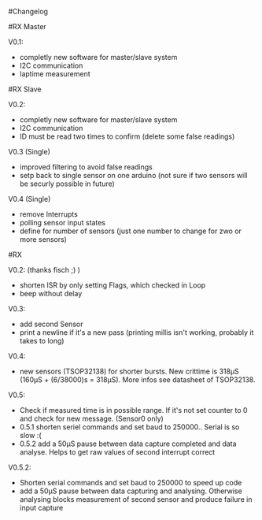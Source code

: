 #Changelog

#RX Master

V0.1:
  - completly new software for master/slave system
  - I2C communication
  - laptime measurement
  
#RX Slave

V0.2:
  - completly new software for master/slave system
  - I2C communication
  - ID must be read two times to confirm (delete some false readings)

V0.3 (Single)
  - improved filtering to avoid false readings
  - setp back to single sensor on one arduino (not sure if two sensors will be securly possible in future)
  
V0.4 (Single)
  - remove Interrupts
  - polling sensor input states
  - define for number of sensors (just one number to change for zwo or more sensors)

#RX

V0.2: (thanks fisch ;) )
  - shorten ISR by only setting Flags, which checked in Loop
  - beep without delay

V0.3:
  - add second Sensor
  - print a newline if it's a new pass (printing millis isn't working, probably it takes to long)  

V0.4:
  - new sensors (TSOP32138) for shorter bursts. New crittime is 318µS (160µS + (6/38000)s = 318µS). More infos see datasheet of TSOP32138.

V0.5:
  - Check if measured time is in possible range. If it's not set counter to 0 and check for new message. (Sensor0 only)
  - 0.5.1 shorten seriel commands and set baud to 250000.. Serial is so slow :(
  - 0.5.2 add a 50µS pause between data capture completed and data analyse. Helps to get raw values of second interrupt correct
  
V0.5.2:
  - Shorten serial commands and set baud to 250000 to speed up code
  - add a 50µS pause between data capturing and analysing. Otherwise analysing blocks measurement of second sensor and produce failure in input capture 
